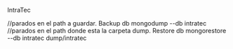 IntraTec

//parados en el path a guardar.
Backup db
mongodump --db intratec
//parados en el path donde esta la carpeta dump.
Restore db
mongorestore --db intratec dump/intratec
